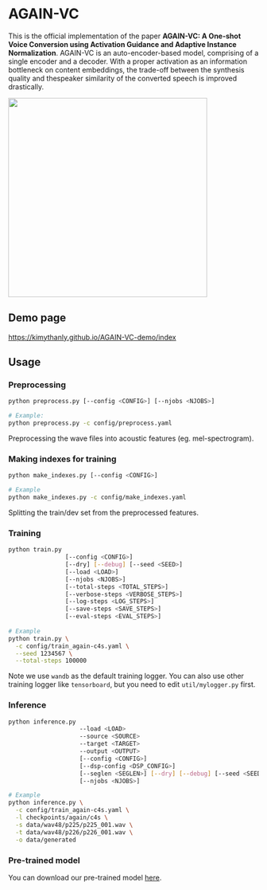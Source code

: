 # AGAIN-VC
This is the official implementation of the paper **AGAIN-VC: A One-shot Voice Conversion using Activation Guidance and Adaptive Instance Normalization**.
AGAIN-VC is an auto-encoder-based model, comprising of a single encoder and a decoder. With a proper activation as an information bottleneck on content embeddings, the trade-off between the synthesis quality and thespeaker similarity of the converted speech is improved drastically. 

<img src="https://github.com/KimythAnly/AGAIN-VC/blob/main/model.png" width="400">


## Demo page
https://kimythanly.github.io/AGAIN-VC-demo/index

## Usage
### Preprocessing
```bash
python preprocess.py [--config <CONFIG>] [--njobs <NJOBS>]

# Example:
python preprocess.py -c config/preprocess.yaml
```
Preprocessing the wave files into acoustic features (eg. mel-spectrogram).

### Making indexes for training
```bash
python make_indexes.py [--config <CONFIG>]

# Example
python make_indexes.py -c config/make_indexes.yaml
```
Splitting the train/dev set from the preprocessed features.

### Training
```bash
python train.py 
                [--config <CONFIG>]
                [--dry] [--debug] [--seed <SEED>]
                [--load <LOAD>]
                [--njobs <NJOBS>] 
                [--total-steps <TOTAL_STEPS>]
                [--verbose-steps <VERBOSE_STEPS>] 
                [--log-steps <LOG_STEPS>]
                [--save-steps <SAVE_STEPS>]
                [--eval-steps <EVAL_STEPS>]
                
# Example
python train.py \
  -c config/train_again-c4s.yaml \
  --seed 1234567 \
  --total-steps 100000
```
Note we use `wandb` as the default training logger. You can also use other training logger like `tensorboard`, but you need to edit `util/mylogger.py` first.

### Inference
```bash
python inference.py
                    --load <LOAD>
                    --source <SOURCE>
                    --target <TARGET>
                    --output <OUTPUT>
                    [--config <CONFIG>]
                    [--dsp-config <DSP_CONFIG>]
                    [--seglen <SEGLEN>] [--dry] [--debug] [--seed <SEED>]
                    [--njobs <NJOBS>]

# Example
python inference.py \
  -c config/train_again-c4s.yaml \
  -l checkpoints/again/c4s \
  -s data/wav48/p225/p225_001.wav \
  -t data/wav48/p226/p226_001.wav \
  -o data/generated
```

### Pre-trained model
You can download our pre-trained model [here](https://drive.google.com/drive/folders/1qxVVS07VWdp1Kwsf-XI7TyD0fowA7bGp?usp=sharing).
